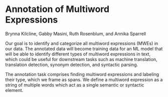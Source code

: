# Annotation of Multiword Expressions
Brynna Kilcline, Gabby Masini, Ruth Rosenblum, and Annika Sparrell

Our goal is to identify and categorize all multiword expressions
(MWEs) in our data. The annotated data will become
training data for an ML model that will be able to
identify different types of multiword expressions in text,
which could be useful for downstream tasks such as machine
translation, translation detection, synonym detection,
and syntactic parsing.

The annotation task comprises finding multiword expressions
and labeling their type, which we frame as spans. We
define a multiword expression as a string of multiple words
which act as a single semantic or syntactic element.

